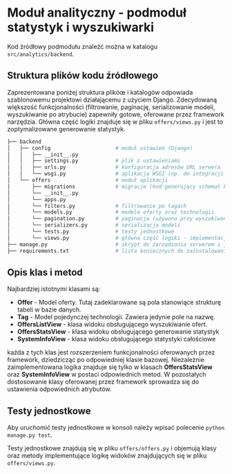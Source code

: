 # Moduł analityczny - podmoduł statystyk i wyszukiwarki

Kod źródłowy podmodułu znaleźć można w katalogu `src/analytics/backend`.

## Struktura plików kodu źródłowego

Zaprezentowana poniżej struktura plikóœ i katalogów odpowiada szablonowemu projektowi działającemu
z użyciem Django. Zdecydowaną większość funkcjonalności (filtrowanie, paginację,
serializowanie modeli, wyszukiwanie po atrybucie) zapewniły gotowe,
oferowane przez framework narzędzia.
Główna część logiki znajduje się w pliku `offers/views.py`
i jest to zoptymalizowane generowanie statystyk.

```bash
├── backend
│   ├── config                     # moduł ustawień (Django)
│   │   ├── __init__.py
│   │   ├── settings.py            # plik z ustawieniami
│   │   ├── urls.py                # konfiguracja adresów URL serwera
│   │   └── wsgi.py                # aplikacja WSGI (np. do integracji z Apache)
│   └── offers                     # moduł aplikacji
│       ├── migrations             # migracje (kod generujący schemat bazy danych na podstawie modeli)
│       └── __init__.py               
│       └── apps.py                
│       └── filters.py             # filtrowanie po tagach  
│       └── models.py              # modele oferty oraz technologii 
│       └── pagination.py          # paginacja (używana przy wyszukiwaniu ofert)   
│       └── serializers.py         # serializacja modeli
│       └── tests.py               # testy jednostkowe
│       └── views.py               # główna część logiki - implementacja interfejsu
├── manage.py                      # skrypt do zarządzania serwerem i jego uruchamiania
├── requirements.txt               # lista koniecznych do zainstalowania zależności
```


## Opis klas i metod

Najbardziej istotnymi klasami są:

- **Offer** - Model oferty. Tutaj zadeklarowane są pola stanowiące strukturę
tabeli w bazie danych.
- **Tag** - Model pojedynczej technologii. Zawiera jedynie pole na nazwę.
- **OffersListView** - klasa widoku obsługującego wyszukiwanie ofert.
- **OffersStatsView** - klasa widoku obsługującego generowanie statystyk
- **SystemInfoView** - klasa widoku obsługującego statystyki całościowe

każda z tych klas jest rozszerzeniem funkcjonalności oferowanych przez framework,
dziedzicząc po odpowiedniej klasie bazowej. Niezależnie zaimplementowana logika
znajduje się tylko w klasach **OffersStatsView** oraz **SystemInfoView**
w postaci odpowiednich metod. W pozostałych dostosowanie klasy oferowanej przez
framework sprowadza się do ustawienia odpowiednich atrybutów.


## Testy jednostkowe

Aby uruchomić testy jednostkowe w konsoli należy wpisać polecenie
`python manage.py test`.

Testy jednostkowe znajdują się w pliku `offers/offers.py` i objemują klasy oraz metody
implementujące logikę widoków znajdujących się w pliku `offers/views.py`.